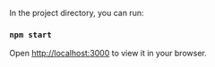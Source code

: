 In the project directory, you can run:

### `npm start`

Open [http://localhost:3000](http://localhost:3000) to view it in your browser.
